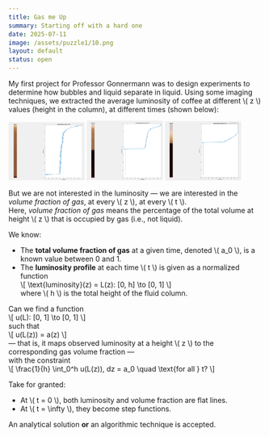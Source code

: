 ```yaml
---
title: Gas me Up
summary: Starting off with a hard one
date: 2025-07-11
image: /assets/puzzle1/10.png
layout: default
status: open
---
```


My first project for Professor Gonnermann was to design experiments to determine how bubbles and liquid separate in liquid. Using some imaging techniques, we extracted the average luminosity of coffee at different \\( z \\) values (height in the column), at different times (shown below):

<p>
  <img src="/assets/puzzle1/11.png" width="30%">
  <img src="/assets/puzzle1/12.png" width="30%">
  <img src="/assets/puzzle1/13.png" width="30%">
</p>

But we are not interested in the luminosity — we are interested in the *volume fraction of gas*, at every \\( z \\), at every \\( t \\).  
Here, *volume fraction of gas* means the percentage of the total volume at height \\( z \\) that is occupied by gas (i.e., not liquid).

We know:

- The **total volume fraction of gas** at a given time, denoted \\( a_0 \\), is a known value between 0 and 1.
- The **luminosity profile** at each time \\( t \\) is given as a normalized function  
  \\[
  \text{luminosity}(z) = L(z): [0, h] \to [0, 1]
  \\]  
  where \\( h \\) is the total height of the fluid column.

Can we find a function  
\\[
u(L): [0, 1] \to [0, 1]
\\]  
such that  
\\[
u(L(z)) = a(z)
\\]  
— that is, it maps observed luminosity at a height \\( z \\) to the corresponding gas volume fraction —  
with the constraint  
\\[
\frac{1}{h} \int_0^h u(L(z))\, dz = a_0 \quad \text{for all } t?
\\]

Take for granted:

- At \\( t = 0 \\), both luminosity and volume fraction are flat lines.  
- At \\( t = \infty \\), they become step functions.

An analytical solution **or** an algorithmic technique is accepted.
